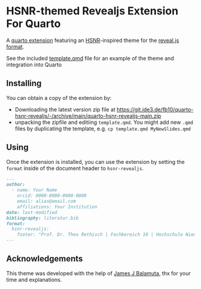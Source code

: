 # HSNR-themed Revealjs Extension For Quarto

A [quarto extension](https://quarto.org/docs/extensions/) featuring an [HSNR](https://www.hs-niederrhein.de)-inspired theme for the [reveal.js format](https://quarto.org/docs/presentations/revealjs/).

See the included [template.qmd](template.qmd) file for an example of the theme and integration into Quarto

## Installing

You can obtain a copy of the extension by:

- Downloading the latest version zip file at <https://git.ide3.de/fb10/quarto-hsnr-revealjs/-/archive/main/quarto-hsnr-revealjs-main.zip>
- unpacking the zipfile and editiing `template.qmd`. You might add new `.qmd` files by duplicating the template, e.g. `cp template.qmd MyNewSlides.qmd` 

## Using

Once the extension is installed, you can use the extension by setting the `format` inside of the document header to `hsnr-revealjs`.

```markdown
---
author:
  - name: Your Name
    orcid: 0000-0000-0000-0000
    email: alias@email.com
    affiliations: Your Institution
date: last-modified
bibliography: literatur.bib
format:
  hsnr-revealjs: 
    footer: "Prof. Dr. Theo Rethisch | Fachbereich 10 | Hochschule Niederrhein"
---
```

## Acknowledgements

This theme was developed with the help of [James J Balamuta](https://github.com/coatless-quarto/hsnr-revealjs), thx for your time and explanations.

